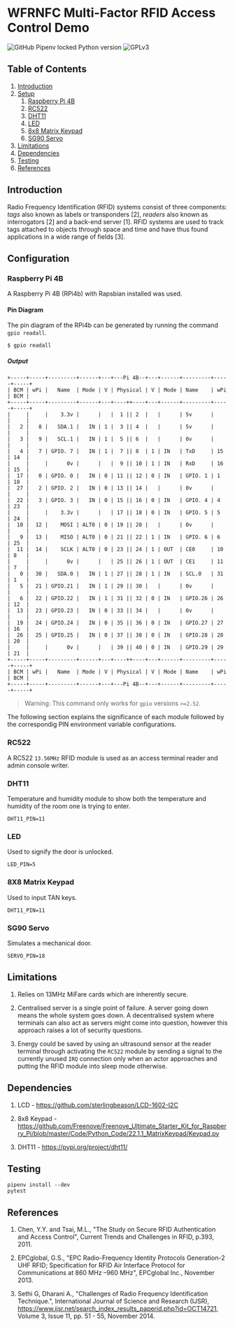 # WFRNFC Multi-Factor RFID Access Control Demo

![GitHub Pipenv locked Python version](https://img.shields.io/github/pipenv/locked/python-version/49e94b8f256530dc0d41f740dfe8a4c1/wfrnfc)
![GPLv3](https://img.shields.io/github/license/49e94b8f256530dc0d41f740dfe8a4c1/wfrnfc)

## Table of Contents

1. [Introduction](#introduction)
2. [Setup](#setup)
   1. [Raspberry Pi 4B](#rasperry-pi-4b)
   2. [RC522](#rc522)
   3. [DHT11](#dht11)
   4. [LED](#led)
   5. [8x8 Matrix Keypad](#8x8-matrix-keypad)
   6. [SG90 Servo](#sg90-servo)
3. [Limitations](#limitations)
4. [Dependencies](#dependencies)
5. [Testing](#testing)
6. [References](#references)

## Introduction

Radio Frequency Identification (RFID) systems consist of three components: _tags_ also known as labels or transponders [2], _readers_ also known as interrogators [2] and a back-end server [1]. RFID systems are used to track tags attached to objects through space and time and have thus found applications in a wide range of fields [3].

## Configuration

### Raspberry Pi 4B

A Raspberry Pi 4B (RPi4b) with Rapsbian installed was used.

#### Pin Diagram

The pin diagram of the RPi4b can be generated by running the command `gpio readall`.

    $ gpio readall

##### Output

    +-----+-----+---------+------+---+---Pi 4B--+---+------+---------+-----+-----+
    | BCM | wPi |   Name  | Mode | V | Physical | V | Mode | Name    | wPi | BCM |
    +-----+-----+---------+------+---+----++----+---+------+---------+-----+-----+
    |     |     |    3.3v |      |   |  1 || 2  |   |      | 5v      |     |     |
    |   2 |   8 |   SDA.1 |   IN | 1 |  3 || 4  |   |      | 5v      |     |     |
    |   3 |   9 |   SCL.1 |   IN | 1 |  5 || 6  |   |      | 0v      |     |     |
    |   4 |   7 | GPIO. 7 |   IN | 1 |  7 || 8  | 1 | IN   | TxD     | 15  | 14  |
    |     |     |      0v |      |   |  9 || 10 | 1 | IN   | RxD     | 16  | 15  |
    |  17 |   0 | GPIO. 0 |   IN | 0 | 11 || 12 | 0 | IN   | GPIO. 1 | 1   | 18  |
    |  27 |   2 | GPIO. 2 |   IN | 0 | 13 || 14 |   |      | 0v      |     |     |
    |  22 |   3 | GPIO. 3 |   IN | 0 | 15 || 16 | 0 | IN   | GPIO. 4 | 4   | 23  |
    |     |     |    3.3v |      |   | 17 || 18 | 0 | IN   | GPIO. 5 | 5   | 24  |
    |  10 |  12 |    MOSI | ALT0 | 0 | 19 || 20 |   |      | 0v      |     |     |
    |   9 |  13 |    MISO | ALT0 | 0 | 21 || 22 | 1 | IN   | GPIO. 6 | 6   | 25  |
    |  11 |  14 |    SCLK | ALT0 | 0 | 23 || 24 | 1 | OUT  | CE0     | 10  | 8   |
    |     |     |      0v |      |   | 25 || 26 | 1 | OUT  | CE1     | 11  | 7   |
    |   0 |  30 |   SDA.0 |   IN | 1 | 27 || 28 | 1 | IN   | SCL.0   | 31  | 1   |
    |   5 |  21 | GPIO.21 |   IN | 1 | 29 || 30 |   |      | 0v      |     |     |
    |   6 |  22 | GPIO.22 |   IN | 1 | 31 || 32 | 0 | IN   | GPIO.26 | 26  | 12  |
    |  13 |  23 | GPIO.23 |   IN | 0 | 33 || 34 |   |      | 0v      |     |     |
    |  19 |  24 | GPIO.24 |   IN | 0 | 35 || 36 | 0 | IN   | GPIO.27 | 27  | 16  |
    |  26 |  25 | GPIO.25 |   IN | 0 | 37 || 38 | 0 | IN   | GPIO.28 | 28  | 20  |
    |     |     |      0v |      |   | 39 || 40 | 0 | IN   | GPIO.29 | 29  | 21  |
    +-----+-----+---------+------+---+----++----+---+------+---------+-----+-----+
    | BCM | wPi |   Name  | Mode | V | Physical | V | Mode | Name    | wPi | BCM |
    +-----+-----+---------+------+---+---Pi 4B--+---+------+---------+-----+-----+

> Warning: This command only works for `gpio` versions `>=2.52`.

The following section explains the significance of each module followed by the correspondig PIN environment variable configurations.

### RC522

A RC522 `13.56MHz` RFID module is used as an access terminal reader and admin console writer.

### DHT11

Temperature and humidity module to show both the temperature and humidity of the room one is trying to enter.

    DHT11_PIN=11

### LED

Used to signify the door is unlocked.

    LED_PIN=5

### 8X8 Matrix Keypad

Used to input TAN keys.

    DHT11_PIN=11

### SG90 Servo

Simulates a mechanical door.

    SERVO_PIN=18

## Limitations

1. Relies on 13MHz MiFare cards which are inherently secure.

2. Centralised server is a single point of failure. A server going down means the whole system goes down. A decentralised system where terminals can also act as servers might come into question, however this approach raises a lot of security questions.

3. Energy could be saved by using an ultrasound sensor at the reader terminal through activating the `RC522` module by sending a signal to the currently unused `IRQ` connection only when an actor approaches and putting the RFID module into sleep mode otherwise.

## Dependencies

1. LCD - https://github.com/sterlingbeason/LCD-1602-I2C

2. 8x8 Keypad - https://github.com/Freenove/Freenove_Ultimate_Starter_Kit_for_Raspberry_Pi/blob/master/Code/Python_Code/22.1.1_MatrixKeypad/Keypad.py

3. DHT11 - https://pypi.org/project/dht11/

## Testing

    pipenv install --dev
    pytest

## References

1. Chen, Y.Y. and Tsai, M.L., "The Study on Secure RFID Authentication and Access Control", Current Trends and Challenges in RFID, p.393, 2011.

2. EPCglobal, G.S., "EPC Radio-Frequency Identity Protocols Generation-2 UHF RFID; Specification for RFID Air Interface Protocol for Communications at 860 MHz –960 MHz", EPCglobal Inc., November 2013.

3. Sethi G, Dharani A., "Challenges of Radio Frequency Identification Technique.", International Journal of Science and Research (IJSR), https://www.ijsr.net/search_index_results_paperid.php?id=OCT14721, Volume 3, Issue 11, pp. 51 - 55, November 2014.
